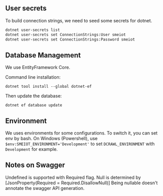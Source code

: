 ## User secrets

To build connection strings, we need to seed some secrets for dotnet.

```bash
dotnet user-secrets list
dotnet user-secrets set ConnectionStrings:User smeiot
dotnet user-secrets set ConnectionStrings:Password smeiot
```

## Database Management

We use EntityFramework Core.

Command line installation:
```
dotnet tool install --global dotnet-ef
```

Then update the database:

```
dotnet ef database update
```

## Environment

We uses environments for some configurations. To switch it, you can set env by bash. On Windows (Powershell), use `$env:SMEIOT_ENVIRONMENT='Development'` to set `DCRAWL_ENVIRONMENT` with `Development` for example.

## Notes on Swagger

Undefined is supported with Required flag. Null is determined by [JsonProperty(Required = Required.DisallowNull)]
Being nullable doesn't annotate the swagger API generation.
